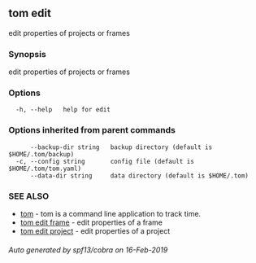 ## tom edit

edit properties of projects or frames

### Synopsis

edit properties of projects or frames

### Options

```
  -h, --help   help for edit
```

### Options inherited from parent commands

```
      --backup-dir string   backup directory (default is $HOME/.tom/backup)
  -c, --config string       config file (default is $HOME/.tom/tom.yaml)
      --data-dir string     data directory (default is $HOME/.tom)
```

### SEE ALSO

* [tom](tom.md)	 - tom is a command line application to track time.
* [tom edit frame](tom_edit_frame.md)	 - edit properties of a frame
* [tom edit project](tom_edit_project.md)	 - edit properties of a project

###### Auto generated by spf13/cobra on 16-Feb-2019
